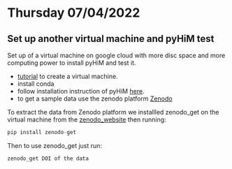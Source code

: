 # Thursday 07/04/2022
## Set up another virtual machine and pyHiM test
Set up of a virtual machine on google cloud with more disc space and more computing power to install pyHiM and test it.

- [tutorial](https://medium.com/google-cloud/set-up-anaconda-under-google-cloud-vm-on-windows-f71fc1064bd7) to create a virtual machine. 
- install conda 
- follow installation instruction of pyHiM [here](https://pyhim.readthedocs.io/en/latest/user_guide/pyhim_installation.html).
- to get a sample data use the zenodo platform [Zenodo](https://zenodo.org/record/6351755)

To extract the data from Zenodo platform we installled zenodo_get on the virtual machine from the [zenodo_website](https://zenodo.org/record/1261813#.Yk6UH7mxXJE) then running:
```python
pip install zenodo-get

 ```

Then to use zenodo_get just run:

```shell 
zenodo_get DOI of the data
```

